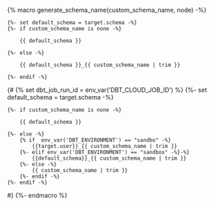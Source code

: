 {% macro generate_schema_name(custom_schema_name, node) -%}

    {%- set default_schema = target.schema -%}
    {%- if custom_schema_name is none -%}

        {{ default_schema }}

    {%- else -%}

        {{ default_schema }}_{{ custom_schema_name | trim }}

    {%- endif -%}

{#
    {% set dbt_job_run_id = env_var('DBT_CLOUD_JOB_ID') %} 
    {%- set default_schema = target.schema -%}

    {%- if custom_schema_name is none -%}

        {{ default_schema }}

    {%- else -%}
        {% if  env_var('DBT_ENVIRONMENT') == "sandbo" -%} 
            {{target.user}}_{{ custom_schema_name | trim }}
        {%- elif env_var('DBT_ENVIRONMENT') == "sandbox" -%}-%}
            {{default_schema}}_{{ custom_schema_name | trim }}
        {%- else -%}            
            {{ custom_schema_name | trim }}           
        {%- endif -%}
    {%- endif -%}
#}
{%- endmacro %}